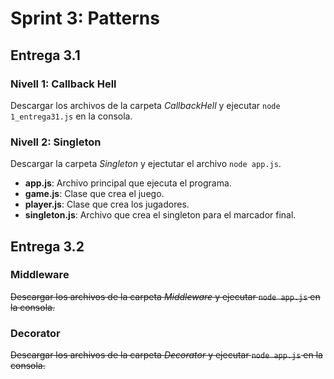 # Sprint 3: Patterns

## Entrega 3.1  

### Nivell 1: Callback Hell  
Descargar los archivos de la carpeta *CallbackHell* y ejecutar ``node 1_entrega31.js`` en la consola.  

### Nivell 2: Singleton  
Descargar la carpeta *Singleton* y ejectutar el archivo ``node app.js``.   
+ **app.js**: Archivo principal que ejecuta el programa.
+ **game.js**: Clase que crea el juego. 
+ **player.js**: Clase que crea los jugadores.  
+ **singleton.js**: Archivo que crea el singleton para el marcador final.    

## Entrega 3.2  

### Middleware  
~~Descargar los archivos de la carpeta *Middleware* y ejecutar ``node app.js`` en la consola.~~

### Decorator  
~~Descargar los archivos de la carpeta *Decorator* y ejecutar ``node app.js`` en la consola.~~